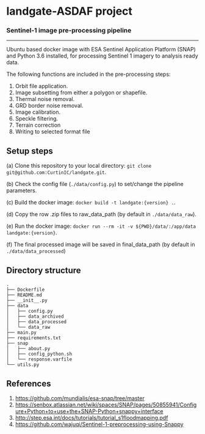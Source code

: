 # landgate-ASDAF project
### Sentinel-1 image pre-processing pipeline
___

Ubuntu based docker image with  ESA Sentinel Application Platform (SNAP) and Python 3.6 installed, for processing Sentinel 1 imagery to analysis ready data.

The following functions are included in the pre-processing steps:
1. Orbit file application.
2. Image subsetting from either a polygon or shapefile.
3. Thermal noise removal.
4. GRD border noise removal.
5. Image calibration.
6. Speckle filtering.
7. Terrain correction
8. Writing to selected format file

## Setup steps
(a) Clone this repository to your local directory: `git clone git@github.com:CurtinIC/landgate.git`.

(b) Check the config file (`./data/config.py`) to set/change the pipeline parameters.

(c) Build the docker image: `docker build -t landgate:{version} .`.

(d) Copy the row .zip files to raw_data_path (by default in `./data/data_raw`).

(e) Run the docker image: `docker run --rm -it -v ${PWD}/data/:/app/data landgate:{version}`.

(f) The final processed image will be saved in final_data_path (by default in `./data/data_processed`)

## Directory structure

```
.
├── Dockerfile
├── README.md
├── __init__.py
├── data
│   ├── config.py
│   ├── data_archived
│   ├── data_processed
│   └── data_raw
├── main.py
├── requirements.txt
├── snap
│   ├── about.py
│   ├── config_python.sh
│   └── response.varfile
└── utils.py
```

## References

1. https://github.com/mundialis/esa-snap/tree/master
2. https://senbox.atlassian.net/wiki/spaces/SNAP/pages/50855941/Configure+Python+to+use+the+SNAP-Python+snappy+interface
3. http://step.esa.int/docs/tutorials/tutorial_s1floodmapping.pdf
4. https://github.com/wajuqi/Sentinel-1-preprocessing-using-Snappy

